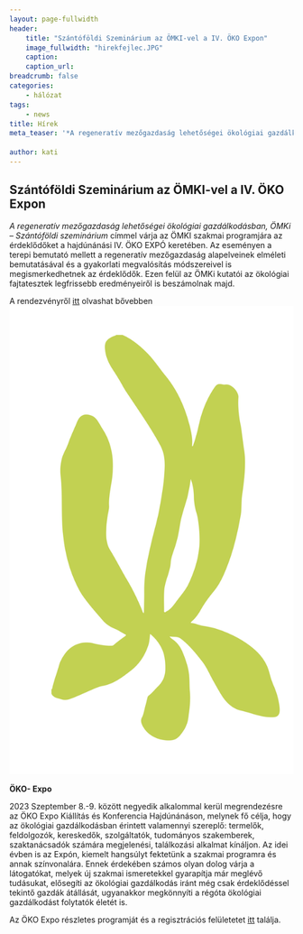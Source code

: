 ```yaml
---
layout: page-fullwidth
header: 
    title: "Szántóföldi Szeminárium az ÖMKI-vel a IV. ÖKO Expon"
    image_fullwidth: "hirekfejlec.JPG"
    caption:
    caption_url: 
breadcrumb: false
categories:
    - hálózat
tags:
    - news
title: Hírek
meta_teaser: '*A regeneratív mezőgazdaság lehetőségei ökológiai gazdálkodásban, ÖMKi – Szántóföldi szeminárium* címmel várja az ÖMKI szakmai programjára az érdeklődőket a hajdúnánási IV. ÖKO EXPÓ keretében. Az eseményen a terepi bemutató mellett a regeneratív mezőgazdaság alapelveinek elméleti bemutatásával és a gyakorlati megvalósítás módszereivel is megismerkedhetnek az érdeklődők. Ezen felül az ÖMKi kutatói az ökológiai fajtatesztek legfrissebb eredményeiről is beszámolnak majd.'

author: kati
---
```

## Szántóföldi Szeminárium az ÖMKI-vel a IV. ÖKO Expon ##

*A regeneratív mezőgazdaság lehetőségei ökológiai gazdálkodásban, ÖMKi – Szántóföldi szeminárium* címmel várja az ÖMKI szakmai programjára az érdeklődőket a hajdúnánási IV. ÖKO EXPÓ keretében. Az eseményen a terepi bemutató mellett a regeneratív mezőgazdaság alapelveinek elméleti bemutatásával és a gyakorlati megvalósítás módszereivel is megismerkedhetnek az érdeklődők. Ezen felül az ÖMKi kutatói az ökológiai fajtatesztek legfrissebb eredményeiről is beszámolnak majd.


A rendezvényről [itt](/https://www.biokutatas.hu/hu/event/show/a-regenerativ-mezogazdasag-lehetosegei-okologiai-gazdalkodasban)  olvashat bővebben
![kakas](/images/grafinoveny1.jpg#oldaltores)

**ÖKO- Expo** 

2023 Szeptember 8.-9. között negyedik alkalommal kerül megrendezésre az ÖKO Expo Kiállítás és Konferencia Hajdúnánáson, melynek fő célja, hogy az ökológiai gazdálkodásban érintett valamennyi szereplő: termelők, feldolgozók, kereskedők, szolgáltatók, tudományos szakemberek, szaktanácsadók számára megjelenési, találkozási alkalmat kínáljon. Az idei évben is az Expón, kiemelt hangsúlyt fektetünk a szakmai programra és annak színvonalára. Ennek érdekében számos olyan dolog várja a látogatókat, melyek új szakmai ismeretekkel gyarapítja már meglévő tudásukat, elősegíti az ökológiai gazdálkodás iránt még csak érdeklődéssel tekintő gazdák átállását, ugyanakkor megkönnyíti a régóta ökológiai gazdálkodást folytatók életét is.

Az ÖKO Expo részletes programját és a regisztrációs felületetet [itt](https://www.nak.hu/okoexpo) találja.
